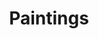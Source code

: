 ---
pid: painting
layout: objectpage_pieterbruegel
title: Paintings
object_type: Painting
permalink: /pieterbruegel/object-types/painting/
---
